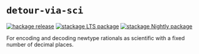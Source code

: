 # `detour-via-sci`

[![hackage release](https://img.shields.io/hackage/v/detour-via-sci.svg?label=hackage)](http://hackage.haskell.org/package/detour-via-sci)
[![stackage LTS package](http://stackage.org/package/detour-via-sci/badge/lts)](http://stackage.org/lts/package/detour-via-sci)
[![stackage Nightly package](http://stackage.org/package/detour-via-sci/badge/nightly)](http://stackage.org/nightly/package/detour-via-sci)

For encoding and decoding newtype rationals as scientific with a fixed number
of decimal places.
